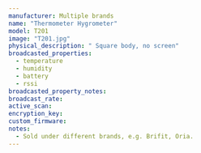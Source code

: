 ```yaml
---
manufacturer: Multiple brands
name: "Thermometer Hygrometer"
model: T201
image: "T201.jpg"
physical_description: " Square body, no screen"
broadcasted_properties:
  - temperature
  - humidity
  - battery
  - rssi
broadcasted_property_notes:
broadcast_rate:
active_scan:
encryption_key:
custom_firmware:
notes:
  - Sold under different brands, e.g. Brifit, Oria.
---
```


